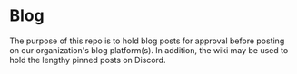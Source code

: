 # Blog

The purpose of this repo is to hold blog posts for approval before posting on our organization's blog platform(s). In addition, the wiki may be used to hold the lengthy pinned posts on Discord.
